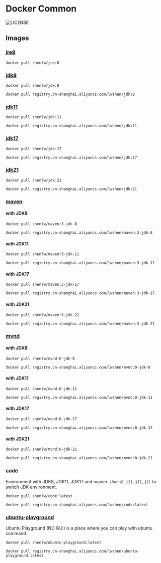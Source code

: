 # Docker Common

![LICENSE](https://img.shields.io/github/license/lwshen/docker-common?style=flat)

## Images

### [jre8](jre8/)

```
docker pull shenlw/jre:8
```

### [jdk8](jdk/8/)

```
docker pull shenlw/jdk:8
```

```
docker pull registry.cn-shanghai.aliyuncs.com/lwshen/jdk:8
```

### [jdk11](jdk/11/)

```
docker pull shenlw/jdk:11
```

```
docker pull registry.cn-shanghai.aliyuncs.com/lwshen/jdk:11
```

### [jdk17](jdk/17/)

```
docker pull shenlw/jdk:17
```

```
docker pull registry.cn-shanghai.aliyuncs.com/lwshen/jdk:17
```

### [jdk21](jdk/21/)

```
docker pull shenlw/jdk:21
```

```
docker pull registry.cn-shanghai.aliyuncs.com/lwshen/jdk:21
```

### [maven](maven/)

#### with JDK8

```
docker pull shenlw/maven:3-jdk-8
```

```
docker pull registry.cn-shanghai.aliyuncs.com/lwshen/maven:3-jdk-8
```

#### with JDK11

```
docker pull shenlw/maven:3-jdk-11
```

```
docker pull registry.cn-shanghai.aliyuncs.com/lwshen/maven:3-jdk-11
```

#### with JDK17

```
docker pull shenlw/maven:3-jdk-17
```

```
docker pull registry.cn-shanghai.aliyuncs.com/lwshen/maven:3-jdk-17
```

#### with JDK21

```
docker pull shenlw/maven:3-jdk-21
```

```
docker pull registry.cn-shanghai.aliyuncs.com/lwshen/maven:3-jdk-21
```

### [mvnd](mvnd/)

#### with JDK8

```
docker pull shenlw/mvnd:0-jdk-8
```

```
docker pull registry.cn-shanghai.aliyuncs.com/lwshen/mvnd:0-jdk-8
```

#### with JDK11

```
docker pull shenlw/mvnd:0-jdk-11
```

```
docker pull registry.cn-shanghai.aliyuncs.com/lwshen/mvnd:0-jdk-11
```

#### with JDK17

```
docker pull shenlw/mvnd:0-jdk-17
```

```
docker pull registry.cn-shanghai.aliyuncs.com/lwshen/mvnd:0-jdk-17
```

#### with JDK21

```
docker pull shenlw/mvnd:0-jdk-21
```

```
docker pull registry.cn-shanghai.aliyuncs.com/lwshen/mvnd:0-jdk-21
```

### [code](code/)

Environment with JDK8, JDK11, JDK17 and maven. Use `j8`, `j11`, `j17`, `j21` to switch JDK environment.

```
docker pull shenlw/code:latest
```

```
docker pull registry.cn-shanghai.aliyuncs.com/lwshen/code:latest
```

### [ubuntu-playground](ubuntu-ground/)

Ubuntu Playground (NO GUI) is a place where you can play with ubuntu command.

```
docker pull shenlw/ubuntu-playground:latest
```

```
docker pull registry.cn-shanghai.aliyuncs.com/lwshen/ubuntu-playground:latest
```
